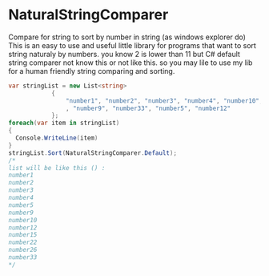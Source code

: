# NaturalStringComparer
Compare for string to sort by number in string (as windows explorer do)
This is an easy to use and useful little library for programs that want to sort string naturaly by numbers.
you know 2 is lower than 11 but C# default string comparer not know this or not like this.
so you may lile to use my lib for a human friendly string comparing and sorting.

```C#
var stringList = new List<string>
            {
                "number1", "number2", "number3", "number4", "number10", "number15", "number22", "number26"
                , "number9", "number33", "number5", "number12"
            };
foreach(var item in stringList)
{
  Console.WriteLine(item)
}
stringList.Sort(NaturalStringComparer.Default);
/*
list will be like this () :
number1
number2
number3
number4
number5
number9
number10
number12
number15
number22
number26
number33
*/
```

